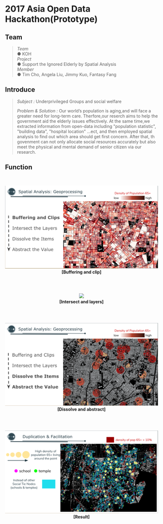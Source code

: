 # 2017 Asia Open Data Hackathon(Prototype)


##  Team<br>
>*Team*<br> 
> ● KOH<br>
>*Project* <br>
> ● Support the Ignored Elderly by Spatial Analysis<br>
>*Member*<br>
> ● Tim Cho, Angela Liu, Jimmy Kuo, Fantasy Fang<br>

## Introduce<br>
> *Subject :* Underprivileged Groups and social welfare
>
> *Problem & Solution :* Our world’s population is aging,and will face a greater need for long-term care.
Therfore,our reserch aims to help the government aid the elderly issues effectively. 
At the same time,we extracted information from open-data including "population statistic", 
"building data", "hospital location" ...ect, and then employed spatial analysis to find out 
which area should get first concern. 
After that, th govenment can not only allocate social resources accurately 
but also meet the physical and mental demand of senior citizen via our research.

## Function<br>


<br>
<p align="center">
  <img src="img/spatial analysis1.png">
  <br>
  <b>[Buffering and clip]</b>
</p>
<br>


<br>
<p align="center">
  <img src="img/spatial analysis2.png">
  <br>
  <b>[Intersect and layers]</b>
</p>
<br>

<br>
<p align="center">
  <img src="img/spatial analysis3.png">
  <br>
  <b>[Dissolve and abstract]</b>
</p>
<br>

<br>
<p align="center">
  <img src="img/main.png">
  <br>
  <b>[Result]</b>
</p>
<br>
